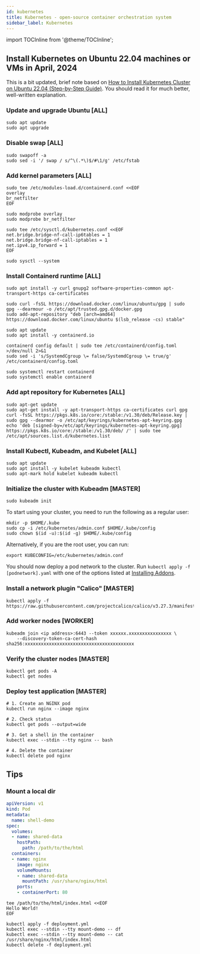 ```yaml
---
id: kubernetes
title: Kubernetes - open-source container orchestration system
sidebar_label: Kubernetes
---
```


import TOCInline from '@theme/TOCInline';

<TOCInline toc={toc} />

## Install Kubernetes on Ubuntu 22.04 machines or VMs in April, 2024

This is a bit updated, brief note based on [How to Install Kubernetes Cluster on Ubuntu 22.04 (Step-by-Step Guide)](https://hbayraktar.medium.com/how-to-install-kubernetes-cluster-on-ubuntu-22-04-step-by-step-guide-7dbf7e8f5f99). You should read it for much better, well-written explanation.

### Update and upgrade Ubuntu [ALL]

```
sudo apt update
sudo apt upgrade
```

### Disable swap [ALL]

```
sudo swapoff -a
sudo sed -i '/ swap / s/^\(.*\)$/#\1/g' /etc/fstab
```

### Add kernel parameters [ALL]

```
sudo tee /etc/modules-load.d/containerd.conf <<EOF
overlay
br_netfilter
EOF
```

```
sudo modprobe overlay
sudo modprobe br_netfilter
```

```
sudo tee /etc/sysctl.d/kubernetes.conf <<EOF
net.bridge.bridge-nf-call-ip6tables = 1
net.bridge.bridge-nf-call-iptables = 1
net.ipv4.ip_forward = 1
EOF
```

```
sudo sysctl --system
```

### Install Containerd runtime [ALL]

```
sudo apt install -y curl gnupg2 software-properties-common apt-transport-https ca-certificates
```

```
sudo curl -fsSL https://download.docker.com/linux/ubuntu/gpg | sudo gpg --dearmour -o /etc/apt/trusted.gpg.d/docker.gpg
sudo add-apt-repository "deb [arch=amd64] https://download.docker.com/linux/ubuntu $(lsb_release -cs) stable"

sudo apt update
sudo apt install -y containerd.io
```

```
containerd config default | sudo tee /etc/containerd/config.toml >/dev/null 2>&1
sudo sed -i 's/SystemdCgroup \= false/SystemdCgroup \= true/g' /etc/containerd/config.toml
```

```
sudo systemctl restart containerd
sudo systemctl enable containerd
```

### Add apt repository for Kubernetes [ALL]

```
sudo apt-get update
sudo apt-get install -y apt-transport-https ca-certificates curl gpg
curl -fsSL https://pkgs.k8s.io/core:/stable:/v1.30/deb/Release.key | sudo gpg --dearmor -o /etc/apt/keyrings/kubernetes-apt-keyring.gpg
echo 'deb [signed-by=/etc/apt/keyrings/kubernetes-apt-keyring.gpg] https://pkgs.k8s.io/core:/stable:/v1.30/deb/ /' | sudo tee /etc/apt/sources.list.d/kubernetes.list
```

### Install Kubectl, Kubeadm, and Kubelet [ALL]

```
sudo apt update
sudo apt install -y kubelet kubeadm kubectl
sudo apt-mark hold kubelet kubeadm kubectl
```

### Initialize the cluster with Kubeadm [MASTER]

```
sudo kubeadm init
```

To start using your cluster, you need to run the following as a regular user:

```
mkdir -p $HOME/.kube
sudo cp -i /etc/kubernetes/admin.conf $HOME/.kube/config
sudo chown $(id -u):$(id -g) $HOME/.kube/config
```

Alternatively, if you are the root user, you can run:

```
export KUBECONFIG=/etc/kubernetes/admin.conf
```

You should now deploy a pod network to the cluster. Run `kubectl apply -f [podnetwork].yaml` with one of the options listed at [Installing Addons](https://kubernetes.io/docs/concepts/cluster-administration/addons/).

### Install a network plugin "Calico" [MASTER]

```
kubectl apply -f https://raw.githubusercontent.com/projectcalico/calico/v3.27.3/manifests/calico.yaml
```

### Add worker nodes [WORKER]

```
kubeadm join <ip address>:6443 --token xxxxxx.xxxxxxxxxxxxxxxx \
    --discovery-token-ca-cert-hash sha256:xxxxxxxxxxxxxxxxxxxxxxxxxxxxxxxxxxxxxxxxx
```

### Verify the cluster nodes [MASTER]

```
kubectl get pods -A
kubectl get nodes
```

### Deploy test application [MASTER]

```
# 1. Create an NGINX pod
kubectl run nginx --image nginx

# 2. Check status
kubectl get pods --output=wide

# 3. Get a shell in the container
kubectl exec --stdin --tty nginx -- bash

# 4. Delete the container
kubectl delete pod nginx
```

## Tips

### Mount a local dir

``` yaml title="deployment.yml"
apiVersion: v1
kind: Pod
metadata:
  name: shell-demo
spec:
  volumes:
  - name: shared-data
    hostPath:
      path: /path/to/the/html
  containers:
  - name: nginx
    image: nginx
    volumeMounts:
    - name: shared-data
      mountPath: /usr/share/nginx/html
    ports:
    - containerPort: 80
```

```
tee /path/to/the/html/index.html <<EOF
Hello World!
EOF
```

```
kubectl apply -f deployment.yml
kubectl exec --stdin --tty mount-demo -- df
kubectl exec --stdin --tty mount-demo -- cat /usr/share/nginx/html/index.html
kubectl delete -f deployment.yml
```